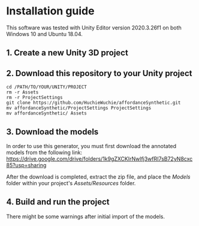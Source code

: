 # Installation guide
This software was tested with Unity Editor version 2020.3.26f1 on both Windows 10 and Ubuntu 18.04.

## 1. Create a new Unity 3D project

## 2. Download this repository to your Unity project
```
cd /PATH/TO/YOUR/UNITY/PROJECT
rm -r Assets
rm -r ProjectSettings
git clone https://github.com/HuchieWuchie/affordanceSynthetic.git
mv affordanceSynthetic/ProjectSettings ProjectSettings
mv affordanceSynthetic/ Assets
```

## 3. Download the models
In order to use this generator, you must first download the annotated models from the following link: https://drive.google.com/drive/folders/1k9gZXCKIrNwlfj3wfRI7sB72yN8cxc85?usp=sharing

After the download is completed, extract the zip file, and place the *Models* folder within your project's *Assets/Resources* folder.

## 4. Build and run the project
There might be some warnings after initial import of the models.
